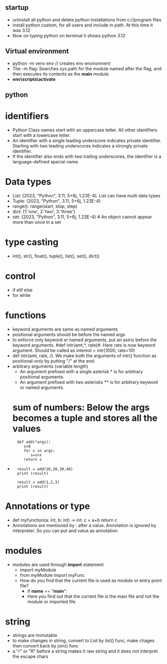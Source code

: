 ## startup
- uninstall all python and delete python installations from c://program files
- install python custom, for all users and include in path. At this time it was 3.12
- Now on typing python on terminal it shows python 3.12
## Virtual environment
- python -m venv env // creates env environment
- The -m flag: Searches sys.path for the module named after the flag, and then executes its contents as the __main__ module. 
- **env\scripts\activate**

## python
# identifiers
- Python Class names start with an uppercase letter. All other identifiers start with a lowercase letter.
- An identifier with a single leading underscore indicates private identifier. Starting with two leading underscores indicates a strongly private identifier.
- If the identifier also ends with two trailing underscores, the identifier is a language-defined special name.

# Data types
- List: [2023, "Python", 3.11, 5+6j, 1.23E-4]. List can have multi data types
- Tuple: (2023, "Python", 3.11, 5+6j, 1.23E-4)
- range(): range(start, stop, step)
- dict: {1:'one', 2:'two', 3:'three'}
- set: {2023, "Python", 3.11, 5+6j, 1.23E-4} # An object cannot appear more than once in a set

# type casting
- int(), str(), float(), tuple(), list(), set(), dict()

# control
- if elif else
- for while

# functions
- keyword arguments are same as named arguments
- positional arguments should be before the named args
- to enforce only keyword or named arguments, put an astrix before the keyword arguments. #def intr(amt,*, rate)#. Here rate is now keyword argument. Should be called as interest = intr(1000, rate=10)
- def intr(amt, rate, /). We make both the arguments of intr() function as positional-only by putting "/" at the end.
- arbitrary arguments (variable length)
	- An argument prefixed with a single asterisk * is for arbitrary positional arguments.
	- An argument prefixed with two asterisks ** is for arbitrary keyword or named arguments.
	# sum of numbers: Below the args becomes a tuple and stores all the values
		def add(*args):
		   s=0
		   for x in args:
		      s=s+x
		   return s
-		   
		result = add(10,20,30,40)
		print (result)

		result = add(1,2,3)
		print (result)
# Annotations or type
- def myfunction(a: int, b: int) -> int:
	c = a+b
	return c
- Annotations are mentioned by : after a value. Annotation is ignored by interpreter. So you can put and value as annotation

# modules
- modules are used through **import** statement
	- import myModule
	- from myModule import myFunc
	- How do you find that the current file is used as module or entry point file?
		- if __name__ == "__main__":
		- Here you find out that the current file is the main file and not the module or imported file
# string
- strings are immutable
- to make changes in string, convert to List by list() func, make chages then convert back by join() func
- a "r" or "R" before a string makes it raw string and it does not interpret the escape chars
